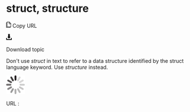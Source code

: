 # struct, structure

![Copy URL](media/struct-structure/Copy.png)
Copy URL

![Download](media/struct-structure/Download.png)

Download topic

Don't use *struct* in text to refer to a data structure identified by the struct language keyword. Use *structure* instead.

![In progress](media/struct-structure/activity-large.gif)

URL :
